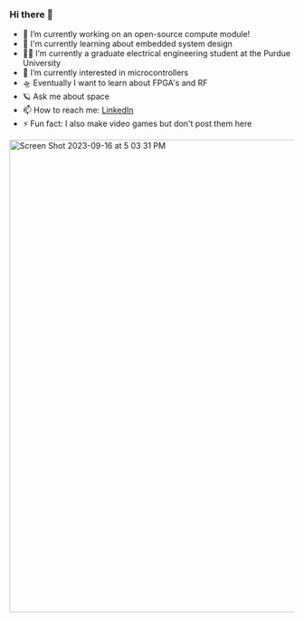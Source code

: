 ### Hi there 👋



- 🔭 I’m currently working on an open-source compute module!
- 🧮 I'm currently learning about embedded system design
- 👨‍🏫 I’m currently a graduate electrical engineering student at the Purdue University
- 🤔 I’m currently interested in microcontrollers
- 🛸 Eventually I want to learn about FPGA's and RF
- 🪐 Ask me about space
- 📫 How to reach me: [LinkedIn](https://www.linkedin.com/in/brandon-lantau/)
- ⚡ Fun fact: I also make video games but don't post them here

<img width="834" alt="Screen Shot 2023-09-16 at 5 03 31 PM" src="https://github.com/discount-cactus/discount-cactus/assets/113632274/ae58d2ae-2ca8-4d7c-b2c6-3b731ea6af4f">
